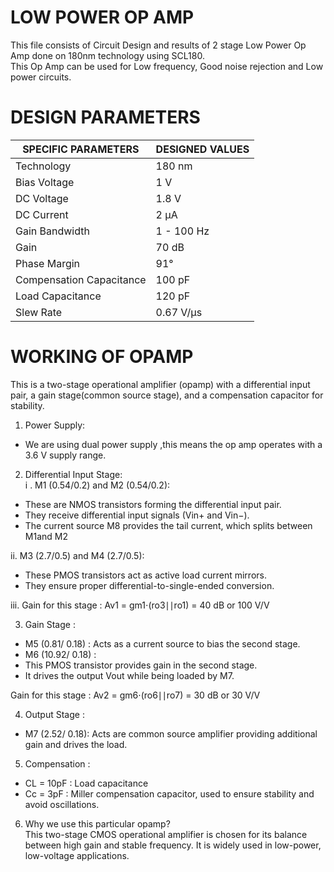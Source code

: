 # LOW POWER OP AMP
This file consists of Circuit Design and results of 2 stage Low Power Op Amp done on 180nm technology using SCL180.<br>
This Op Amp can be used for Low frequency, Good noise rejection and Low power circuits.<br>
# DESIGN PARAMETERS <br>

| SPECIFIC PARAMETERS        | DESIGNED VALUES |
|----------------------------|----------------|
| Technology                 | 180 nm         |
| Bias Voltage               | 1 V            |
| DC Voltage                 | 1.8 V          |
| DC Current                 | 2 µA           |
| Gain Bandwidth             | 1 - 100 Hz     |
| Gain                       | 70 dB          |
| Phase Margin               | 91°            |
| Compensation Capacitance    | 100 pF        |
| Load Capacitance           | 120 pF        |
| Slew Rate                  | 0.67 V/µs      |

# WORKING OF OPAMP
This is a two-stage operational amplifier (opamp) with a differential input pair, a gain stage(common source stage), and a compensation capacitor for stability.

1. Power Supply:<br>
- We are using dual power supply ,this means the op amp operates with a 3.6 V supply range.<br>

2.  Differential Input Stage:<br>
i . M1 (0.54/0.2)​ and M2 (0.54/0.2):<br>
- These are NMOS transistors forming the differential input pair.<br>
- They receive differential input signals (Vin+ and Vin−​).<br>
- The current source M8​ provides the tail current, which splits between M1and M2<br>

ii. M3 (2.7/0.5) and M4 (2.7/0.5):<br>
- These PMOS transistors act as active load current mirrors.<br>
- They ensure proper differential-to-single-ended conversion.<br>

iii. Gain for this stage  : Av1 ​= gm1​⋅(ro3​∣∣ro1​) = 40 dB or 100 V/V<br>

3. Gain Stage :<br>
- M5 (0.81/ 0.18)   ​: Acts as a current source to bias the second stage.<br>
- M6 (10.92/ 0.18) :<br>
- This PMOS transistor provides gain in the second stage.<br>
- It drives the output Vout​ while being loaded by M7​. <br>

 Gain for this stage : Av2​ = gm6​⋅(ro6​∣∣ro7​) = 30 dB or 30 V/V<br>

4. Output Stage :<br>
- M7 (2.52/ 0.18): Acts are common source amplifier providing additional gain and drives the load.<br>

5.  Compensation :<br>
- CL = 10pF : Load capacitance <br>
- Cc = 3pF  : Miller compensation capacitor, used to ensure stability and avoid oscillations.<br>

6.  Why we use this particular opamp?<br>
This two-stage CMOS operational amplifier is chosen for its balance between high gain and stable frequency. It is widely used in low-power, low-voltage applications.<br>
